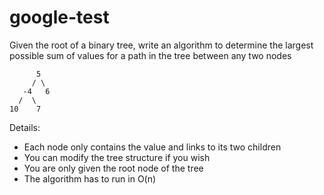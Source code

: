 google-test
===========

Given the root of a binary tree, write an algorithm to determine the
largest possible sum of values for a path in the tree between any two nodes

          5
         / \
       -4   6
      /  \
    10    7

 Details:
 * Each node only contains the value and links to its two children
 * You can modify the tree structure if you wish
 * You are only given the root node of the tree
 * The algorithm has to run in O(n)

